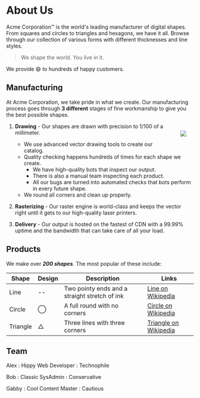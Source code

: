 # About Us

Acme Corporation&trade; is the world's leading manufacturer of digital shapes. From squares and circles to triangles and hexagons, we have it all. Browse through our collection of various forms with different thicknesses and line styles.

> We shape the world. You live in it.

We provide :smile: to hundreds of happy customers.

## Manufacturing

At Acme Corporation, we take pride in what we create. Our manufacturing process goes through __3 different__ stages of fine workmanship to give you the best possible shapes.

<img style="float:right; margin: 20px;" src="/image/draw.jpg">

1) __Drawing__ - Our shapes are drawn with precision to 1/100 of a millimeter.
   * We use advanced vector drawing tools to create our catalog.
   * Quality checking happens hundreds of times for each shape we create.
     * We have high-quality bots that inspect our output.
     * There is also a manual team inspecting each product.
     * All our bugs are turned into automated checks that bots perform in every future shape.
   * We round all corners and clean up properly.

2) __Rasterizing__ - Our raster engine is world-class and keeps the vector right until it gets to our high-quality laser printers.

3) __Delivery__ - Our output is hosted on the fastest of CDN with a 99.99% uptime and the bandwidth that can take care of all your load.

## Products

We make over __*200 shapes*__. The most popular of these include:

Shape |  Design | Description | Links
------|---------|-------------|----
Line | -- |  Two pointy ends and a straight stretch of ink | [Line on Wikipedia](https://en.wikipedia.org/wiki/Line_-geometry-)
Circle | &#8413; | A full round with no corners | [Circle on Wikipedia](https://en.wikipedia.org/wiki/Circle)
Triangle |  &#9651; | Three lines with three corners | [Triangle on Wikipedia](https://en.wikipedia.org/wiki/Triangle)

## Team

Alex
: Hippy Web Developer 
: Technophile 

Bob
: Classic SysAdmin 
: Conservative 

Gabby
: Cool Content Master 
: Cautious 


